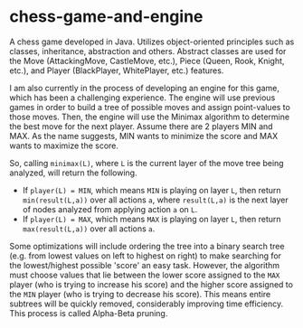 # chess-game-and-engine

A chess game developed in Java. Utilizes object-oriented principles such as classes, inheritance, abstraction and others. Abstract classes are used for the Move (AttackingMove, CastleMove, etc.), Piece (Queen, Rook, Knight, etc.),  and Player (BlackPlayer, WhitePlayer, etc.) features.

I am also currently in the process of developing an engine for this game, which has been a challenging experience. The engine will use previous games in order to build a tree of possible moves and assign point-values to those moves. Then, the engine will use the Minimax algorithm to determine the best move for the next player. Assume there are 2 players MIN and MAX. As the name suggests, MIN wants to minimize the score and MAX wants to maximize the score.

So, calling ```minimax(L)```, where ```L``` is the current layer of the move tree being analyzed, will return the following.
* If ```player(L) = MIN```, which means ```MIN``` is playing on layer ```L```, then return ```min(result(L,a))``` over all actions ```a```, where ```result(L,a)``` is the next layer of nodes analyzed from applying action ```a``` on ```L```.
* If ```player(L) = MAX```, which means ```MAX``` is playing on layer ```L```, then return ```max(result(L,a))``` over all actions ```a```.

Some optimizations will include ordering the tree into a binary search tree (e.g. from lowest values on left to highest on right) to make searching for the lowest/highest possible 'score' an easy task. However, the algorithm must choose values that lie between the lower score assigned to the ```MAX``` player (who is trying to increase his score) and the higher score assigned to the ```MIN``` player (who is trying to decrease his score). This means entire subtrees will be quickly removed, considerably improving time efficiency. This process is called Alpha-Beta pruning.
